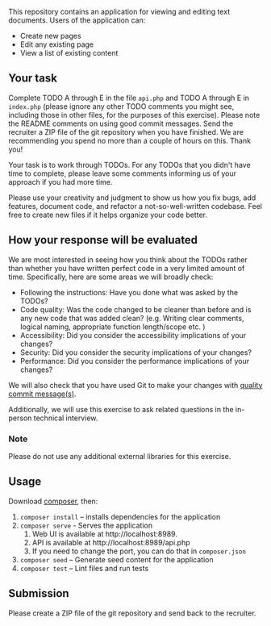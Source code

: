 This repository contains an application for viewing and editing text documents. Users of the application
can:

* Create new pages
* Edit any existing page
* View a list of existing content

## Your task

Complete TODO A through E in the file `api.php` and TODO A through E in `index.php` (please ignore any other TODO comments you might see, including those in other files, for the purposes of this exercise). Please note the README comments on using good commit messages. Send the recruiter a ZIP file of the git repository when you have finished. We are recommending you spend no more than a couple of hours on this. Thank you!

Your task is to work through TODOs.
For any TODOs that you didn't have time to complete, please leave some comments
informing us of your approach if you had more time.

Please use your creativity and judgment to show us how you fix bugs, add
features, document code, and refactor a not-so-well-written codebase. Feel free
to create new files if it helps organize your code better.


## How your response will be evaluated

We are most interested in seeing how you think about the TODOs rather than whether
you have written perfect code in a very limited amount of time. Specifically,
here are some areas we will broadly check:

* Following the instructions: Have you done what was asked by the TODOs?
* Code quality: Was the code changed to be cleaner than before and is any new code that was added clean? (e.g. Writing clear comments, logical naming, appropriate function length/scope etc. )
* Accessibility: Did you consider the accessibility implications of your changes?
* Security: Did you consider the security implications of your changes?
* Performance: Did you consider the performance implications of your changes?

We will also check that you have used Git to make your changes with [quality commit message(s)](https://www.mediawiki.org/wiki/Gerrit/Commit_message_guidelines/en).

Additionally, we will use this exercise to ask related questions in the
in-person technical interview.

### Note

Please do not use any additional external libraries for this exercise.

## Usage

Download [composer](https://getcomposer.org/), then:

1. `composer install` – installs dependencies for the application
2. `composer serve` - Serves the application
   1. Web UI is available at http://localhost:8989.
   2. API is available at http://localhost:8989/api.php
   3. If you need to change the port, you can do that in `composer.json`
3. `composer seed` – Generate seed content for the application
4. `composer test` – Lint files and run tests

## Submission

Please create a ZIP file of the git repository and send back to the recruiter.
